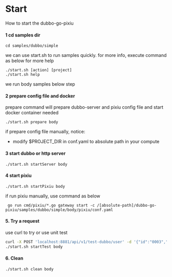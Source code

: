 # Start

How to start the dubbo-go-pixiu


#### 1 cd samples dir

```
cd samples/dubbo/simple
```

we can use start.sh to run samples quickly. for more info, execute command as below for more help

```
./start.sh [action] [project]
./start.sh help
```

we run body samples below step

#### 2 prepare config file and docker

prepare command will prepare dubbo-server and pixiu config file and start docker container needed

```
./start.sh prepare body
```

if prepare config file manually, notice:
- modify $PROJECT_DIR in conf.yaml to absolute path in your compute

#### 3 start dubbo or http server

```
./start.sh startServer body
```

#### 4 start pixiu

```
./start.sh startPixiu body
```

if run pixiu manually, use command as below

```
 go run cmd/pixiu/*.go gateway start -c /[absolute-path]/dubbo-go-pixiu/samples/dubbo/simple/body/pixiu/conf.yaml
```


#### 5. Try a request

use curl to try or use unit test

```bash
curl -X POST 'localhost:8881/api/v1/test-dubbo/user' -d '{"id":"0003","code":3,"name":"dubbogo","age":99}' --header 'Content-Type: application/json' 
./start.sh startTest body
```

#### 6. Clean

```
./start.sh clean body
```